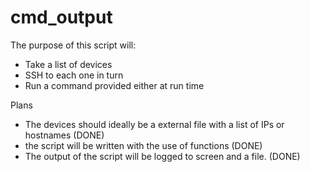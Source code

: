 # cmd_output

The purpose of this script will: 
- Take a list of devices
- SSH to each one in turn
- Run a command provided either at run time

Plans
- The devices should ideally be a external file with a list of IPs or hostnames (DONE)
- the script will be written with the use of functions (DONE)
- The output of the script will be logged to screen and a file. (DONE)